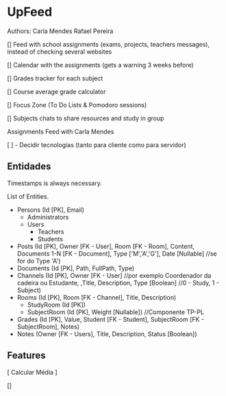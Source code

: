 # UpFeed
 
Authors:
    Carla Mendes
	Rafael Pereira

[] Feed with school assignments (exams, projects, teachers messages), instead of checking several websites

[] Calendar with the assignments (gets a warning 3 weeks before)

[] Grades tracker for each subject 

[] Course average grade calculator

[] Focus Zone (To Do Lists & Pomodoro sessions)

[] Subjects chats to share resources and study in group

Assignments Feed with Carla Mendes

[ ] - Decidir tecnologias (tanto para cliente como para servidor)

## Entidades

Timestamps is always necessary.

List of Entities.

- Persons (Id [PK], Email)
  - Administrators
  - Users
    - Teachers
    - Students
- Posts (Id [PK], Owner [FK - User], Room [FK - Room], Content, Documents 1-N [FK - Document], Type ['M','A','G'], Date [Nullable] //se for do Type 'A')
- Documents (Id [PK], Path, FullPath, Type)
- Channels (Id [PK], Owner [FK - User] //por exemplo Coordenador da cadeira ou Estudante, ,Title, Description, Type [Boolean] //0 - Study, 1 - Subject)
- Rooms (Id [PK], Room [FK - Channel], Title, Description)
  - StudyRoom (Id [PK])
  - SubjectRoom (Id [PK], Weight [Nullable]) //Componente TP-PL
- Grades (Id [PK], Value, Student [FK - Student], SubjectRoom [FK - SubjectRoom], Notes)
- Notes (Owner [FK - Users], Title, Description, Status [Boolean])

## Features

[ Calcular Média ]

[]
